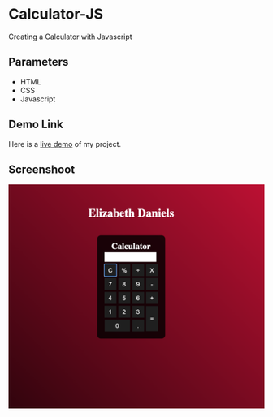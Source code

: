 # Calculator-JS
Creating a Calculator with Javascript

## Parameters
- HTML 
- CSS
- Javascript

## Demo Link
Here is a [live demo](https://ed-calculatorjs.web.app/) of my project.

## Screenshoot
![Screenshoot of the project](https://github.com/elydaniels/Calculator-JS/blob/06009790b6e3ee76c308cca63d007f955dbe9c0b/Screen%20Shot%202022-07-26%20at%205.41.47%20PM.png)

